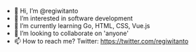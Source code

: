 - 👋 Hi, I’m @regiwitanto
- 👀 I’m interested in software development
- 🌱 I’m currently learning Go, HTML, CSS, Vue.js
- 💞️ I’m looking to collaborate on 'anyone'
- 📫 How to reach me?
  Twitter: https://twitter.com/regiwitanto

<!---
regiwitanto/regiwitanto is a ✨ special ✨ repository because its `README.md` (this file) appears on your GitHub profile.
You can click the Preview link to take a look at your changes.
--->
